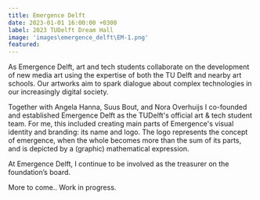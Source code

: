 ```yaml
---
title: Emergence Delft
date: 2023-01-01 16:00:00 +0300
label: 2023 TUDelft Dream Hall
image: 'images\emergence_delft\EM-1.png'
featured:
---
```


As Emergence Delft, art and tech students collaborate on the development of new media art using the expertise of both the TU Delft and nearby art schools. Our artworks aim to spark dialogue about complex technologies in our increasingly digital society.

Together with Angela Hanna, Suus Bout, and Nora Overhuijs I co-founded and established Emergence Delft as the TUDelft's official art & tech student team. For me, this included creating main parts of Emergence's visual identity and branding: its name and logo. The logo represents the concept of emergence, when the whole becomes more than the sum of its parts, and is depicted by a (graphic) mathematical expression.

At Emergence Delft, I continue to be involved as the treasurer on the foundation’s board.

More to come.. Work in progress.

<!-- <div class="gallery-box">
  <div class="gallery">
    <img src="/images/project-example-2.jpg" loading="lazy" alt="Project">
    <img src="/images/project-example-3.jpg" loading="lazy" alt="Project">
    <img src="/images/project-example-4.jpg" loading="lazy" alt="Project">
  </div>
  <em>Gallery / <a href="https://unsplash.com/" target="_blank">Unsplash</a></em>
</div>


![iPad](/images/project-example-1.jpg)
*Photo by [Balázs Kétyi](https://unsplash.com/@balazsketyi) on [Unsplash](https://unsplash.com/)* -->
